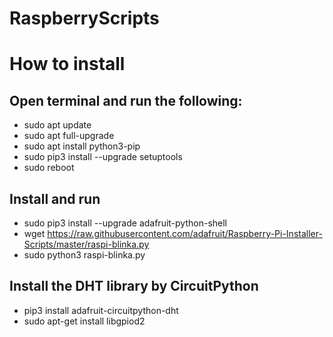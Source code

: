# RaspberryScripts


# How to install

## Open terminal and run the following: 
- sudo apt update
- sudo apt full-upgrade
- sudo apt install python3-pip
- sudo pip3 install --upgrade setuptools
- sudo reboot 

## Install and run
- sudo pip3 install --upgrade adafruit-python-shell
- wget https://raw.githubusercontent.com/adafruit/Raspberry-Pi-Installer-Scripts/master/raspi-blinka.py
- sudo python3 raspi-blinka.py

## Install the DHT library by CircuitPython
- pip3 install adafruit-circuitpython-dht
- sudo apt-get install libgpiod2
